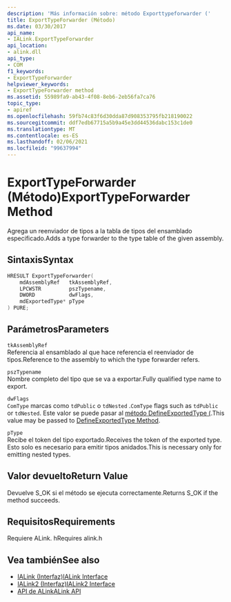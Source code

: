 ```yaml
---
description: 'Más información sobre: método Exporttypeforwarder ('
title: ExportTypeForwarder (Método)
ms.date: 03/30/2017
api_name:
- IALink.ExportTypeForwarder
api_location:
- alink.dll
api_type:
- COM
f1_keywords:
- ExportTypeForwarder
helpviewer_keywords:
- ExportTypeForwarder method
ms.assetid: 55989fa9-ab43-4f08-8eb6-2eb56fa7ca76
topic_type:
- apiref
ms.openlocfilehash: 59fb74c83f6d30dda87d908353795fb218190022
ms.sourcegitcommit: ddf7edb67715a5b9a45e3dd44536dabc153c1de0
ms.translationtype: MT
ms.contentlocale: es-ES
ms.lasthandoff: 02/06/2021
ms.locfileid: "99637994"
---
```

# <a name="exporttypeforwarder-method"></a><span data-ttu-id="44e0b-103">ExportTypeForwarder (Método)</span><span class="sxs-lookup"><span data-stu-id="44e0b-103">ExportTypeForwarder Method</span></span>

<span data-ttu-id="44e0b-104">Agrega un reenviador de tipos a la tabla de tipos del ensamblado especificado.</span><span class="sxs-lookup"><span data-stu-id="44e0b-104">Adds a type forwarder to the type table of the given assembly.</span></span>  
  
## <a name="syntax"></a><span data-ttu-id="44e0b-105">Sintaxis</span><span class="sxs-lookup"><span data-stu-id="44e0b-105">Syntax</span></span>  
  
```cpp  
HRESULT ExportTypeForwarder(  
    mdAssemblyRef   tkAssemblyRef,  
    LPCWSTR         pszTypename,  
    DWORD           dwFlags,  
    mdExportedType* pType  
) PURE;  
```  
  
## <a name="parameters"></a><span data-ttu-id="44e0b-106">Parámetros</span><span class="sxs-lookup"><span data-stu-id="44e0b-106">Parameters</span></span>  

 `tkAssemblyRef`  
 <span data-ttu-id="44e0b-107">Referencia al ensamblado al que hace referencia el reenviador de tipos.</span><span class="sxs-lookup"><span data-stu-id="44e0b-107">Reference to the assembly to which the type forwarder refers.</span></span>  
  
 `pszTypename`  
 <span data-ttu-id="44e0b-108">Nombre completo del tipo que se va a exportar.</span><span class="sxs-lookup"><span data-stu-id="44e0b-108">Fully qualified type name to export.</span></span>  
  
 `dwFlags`  
 <span data-ttu-id="44e0b-109">`ComType` marcas como `tdPublic` o `tdNested` .</span><span class="sxs-lookup"><span data-stu-id="44e0b-109">`ComType` flags such as `tdPublic` or `tdNested`.</span></span> <span data-ttu-id="44e0b-110">Este valor se puede pasar al [método DefineExportedType (](../metadata/imetadataassemblyemit-defineexportedtype-method.md).</span><span class="sxs-lookup"><span data-stu-id="44e0b-110">This value may be passed to [DefineExportedType Method](../metadata/imetadataassemblyemit-defineexportedtype-method.md).</span></span>  
  
 `pType`  
 <span data-ttu-id="44e0b-111">Recibe el token del tipo exportado.</span><span class="sxs-lookup"><span data-stu-id="44e0b-111">Receives the token of the exported type.</span></span> <span data-ttu-id="44e0b-112">Esto solo es necesario para emitir tipos anidados.</span><span class="sxs-lookup"><span data-stu-id="44e0b-112">This is necessary only for emitting nested types.</span></span>  
  
## <a name="return-value"></a><span data-ttu-id="44e0b-113">Valor devuelto</span><span class="sxs-lookup"><span data-stu-id="44e0b-113">Return Value</span></span>  

 <span data-ttu-id="44e0b-114">Devuelve S_OK si el método se ejecuta correctamente.</span><span class="sxs-lookup"><span data-stu-id="44e0b-114">Returns S_OK if the method succeeds.</span></span>  
  
## <a name="requirements"></a><span data-ttu-id="44e0b-115">Requisitos</span><span class="sxs-lookup"><span data-stu-id="44e0b-115">Requirements</span></span>  

 <span data-ttu-id="44e0b-116">Requiere ALink. h</span><span class="sxs-lookup"><span data-stu-id="44e0b-116">Requires alink.h</span></span>  
  
## <a name="see-also"></a><span data-ttu-id="44e0b-117">Vea también</span><span class="sxs-lookup"><span data-stu-id="44e0b-117">See also</span></span>

- [<span data-ttu-id="44e0b-118">IALink (Interfaz)</span><span class="sxs-lookup"><span data-stu-id="44e0b-118">IALink Interface</span></span>](ialink-interface.md)
- [<span data-ttu-id="44e0b-119">IALink2 (Interfaz)</span><span class="sxs-lookup"><span data-stu-id="44e0b-119">IALink2 Interface</span></span>](ialink2-interface.md)
- [<span data-ttu-id="44e0b-120">API de ALink</span><span class="sxs-lookup"><span data-stu-id="44e0b-120">ALink API</span></span>](index.md)
